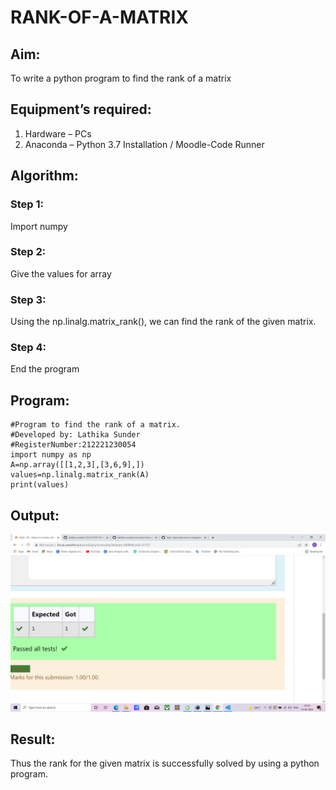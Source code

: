 # RANK-OF-A-MATRIX
## Aim:
To write a python program to find the rank of a matrix
## Equipment’s required:
1. 	Hardware – PCs
2. 	Anaconda – Python 3.7 Installation / Moodle-Code Runner
## Algorithm:
### Step 1:
Import numpy 
### Step 2:
Give the values for array 
### Step 3:
 Using the np.linalg.matrix_rank(), we can find the rank of the given matrix.
### Step 4:
End the program
## Program:
```
#Program to find the rank of a matrix.
#Developed by: Lathika Sunder
#RegisterNumber:212221230054
import numpy as np
A=np.array([[1,2,3],[3,6,9],]) 
values=np.linalg.matrix_rank(A)
print(values)
```
## Output:
![output](./rankoutput.png)
## Result:
Thus the rank for the given matrix is successfully solved by  using a python program.
